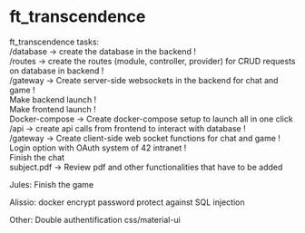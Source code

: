 # ft_transcendence

ft_transcendence tasks:<br>
/database -> create the database in the backend !<br>
/routes -> create the routes (module, controller, provider) for CRUD requests on database in backend !<br>
/gateway -> Create server-side websockets in the backend for chat and game !<br>
Make backend launch !<br>
Make frontend launch !<br>
Docker-compose -> Create docker-compose setup to launch all in one click<br>
/api -> create api calls from frontend to interact with database !<br>
/gateway -> Create client-side web socket functions for chat and game !<br>
Login option with OAuth system of 42 intranet !<br>
Finish the chat <br>
subject.pdf -> Review pdf and other functionalities that have to be added<br>

Jules:
Finish the game

Alissio:
docker
encrypt password
protect against SQL injection

Other:
Double authentification
css/material-ui
